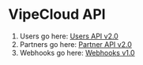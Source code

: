 VipeCloud API
=============

1. Users go here: [Users API v2.0](vipecloud_users_v2_0.md)
2. Partners go here: [Partner API v2.0](partners_v2_0.md)
3. Webhooks go here: [Webhooks v1.0](webhooks_v1_0.md)
